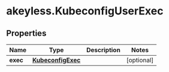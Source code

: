 # akeyless.KubeconfigUserExec

## Properties

Name | Type | Description | Notes
------------ | ------------- | ------------- | -------------
**exec** | [**KubeconfigExec**](KubeconfigExec.md) |  | [optional] 


